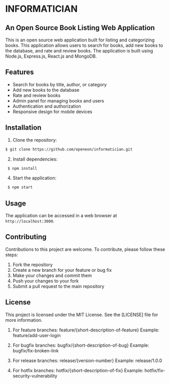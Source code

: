 # INFORMATICIAN
## An Open Source Book Listing Web Application

This is an open source web application built for listing and categorizing books. This application allows users to search for books, add new books to the database, and rate and review books. The application is built using Node.js, Express.js, React.js and MongoDB.

## Features

- Search for books by title, author, or category
- Add new books to the database
- Rate and review books
- Admin panel for managing books and users
- Authentication and authorization
- Responsive design for mobile devices

## Installation

1. Clone the repository:
 ```sh
 $ git clone https://github.com/openeon/informatician.git
 ```

2. Install dependencies:
```sh
 $ npm install
```

4. Start the application:
```sh
 $ npm start
```


## Usage

The application can be accessed in a web browser at `http://localhost:3000`.

## Contributing

Contributions to this project are welcome. To contribute, please follow these steps:

1. Fork the repository
2. Create a new branch for your feature or bug fix
3. Make your changes and commit them
4. Push your changes to your fork
5. Submit a pull request to the main repository

## License

This project is licensed under the MIT License. See the [LICENSE] file for more information.

1. For feature branches: feature/{short-description-of-feature}
Example: feature/add-user-login

2. For bugfix branches: bugfix/{short-description-of-bug}
Example: bugfix/fix-broken-link

3. For release branches: release/{version-number}
Example: release/1.0.0

4. For hotfix branches: hotfix/{short-description-of-fix}
Example: hotfix/fix-security-vulnerability



